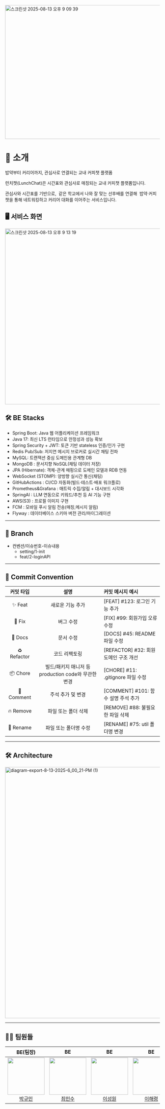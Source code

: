 
<img width="947" height="434" alt="스크린샷 2025-08-13 오후 9 09 39" src="https://github.com/user-attachments/assets/a95280ee-6551-4bfe-b51e-6ae88fa7b5be" />


# 👋 소개

밥약부터 커리어까지, 관심사로 연결되는 교내 커피챗 플랫폼

런치챗(LunchChat)은 시간표와 관심사로 매칭되는 교내 커피챗 플랫폼입니다.

관심사와 시간표를 기반으로,  같은 학교에서 나와 잘 맞는 선후배를 연결해  밥약·커피챗을 통해 네트워킹하고 커리어 대화를 이어주는 서비스입니다.


## 🖥️ 서비스 화면

<img width="567" height="570" alt="스크린샷 2025-08-13 오후 9 13 19" src="https://github.com/user-attachments/assets/f028bc0b-152c-42ba-9c4f-980e1063bc77" />


## 🛠 BE Stacks

- Spring Boot: Java 웹 어플리케이션 프레임워크
- Java 17: 최신 LTS 런타임으로 안정성과 성능 확보
- Spring Security + JWT: 토큰 기반 stateless 인증/인가 구현
- Redis Pub/Sub: 저지연 메시지 브로커로 실시간 채팅 전파
- MySQL: 트랜잭션 중심 도메인용 관계형 DB
- MongoDB : 문서지향 NoSQL(채팅 데이터 저장)
- JPA (Hibernate): 객체-관계 매핑으로 도메인 모델과 RDB 연동
- WebSocket (STOMP): 양방향 실시간 통신(채팅)
- GitHubActions : CI/CD 자동화(빌드·테스트·배포 워크플로)
- Prometheus&Grafana : 매트릭 수집/알림 + 대시보드 시각화
- SpringAI : LLM 연동으로 키워드/추천 등 AI 기능 구현
- AWS(S3) : 프로필 이미지 구현
- FCM : 모바일 푸시 알림 전송(매칭,메시지 알림)
- Flyway : 데이터베이스 스키마 버전 관리/마이그레이션


---

## 🪾 Branch

- 컨벤션/이슈번호-이슈내용
    - setting/1-init
    - feat/2-loginAPI

---

## 📝 Commit Convention

|    커밋 타입    |                  설명                  | 커밋 메시지 예시                     |
|:-----------:|:------------------------------------:|:------------------------------|
|   ✨ Feat    |              새로운 기능 추가               | [FEAT] #123: 로그인 기능 추가        |
|   🐛 Fix    |                버그 수정                 | [FIX] #99: 회원가입 오류 수정         |
|   📄 Docs   |                문서 수정                 | [DOCS] #45: README 파일 수정      |
| ♻️ Refactor |               코드 리팩토링                | [REFACTOR] #32: 회원 도메인 구조 개선  |
|  📦 Chore   | 빌드/패키지 매니저 등 production code와 무관한 변경 | [CHORE] #11: .gitignore 파일 수정 |
| 💬 Comment  |              주석 추가 및 변경              | [COMMENT] #101: 함수 설명 주석 추가   |
|  🔥 Remove  |             파일 또는 폴더 삭제              | [REMOVE] #88: 불필요한 파일 삭제      |
|  🚚 Rename  |             파일 또는 폴더명 수정             | [RENAME] #75: util 폴더명 변경     |


---


## 🛠️ Architecture

<img width="2125" height="814" alt="diagram-export-8-13-2025-6_00_21-PM (1)" src="https://github.com/user-attachments/assets/5f2b22c3-6706-4169-abd3-d68f2ba3e200" />


---

## 🙋‍♂️ 팀원들

| BE(팀장) | BE | BE | BE | BE |
|:--------:|:--:|:--:|:--:|:--:|
| <img src="https://avatars.githubusercontent.com/u/150355097?v=4" width="120"/> <br> [박규민](https://github.com/FrontHeadlock) | <img src="https://avatars.githubusercontent.com/u/162654709?v=4" width="120"/> <br> [최민수](https://github.com/CMIN-SU) | <img src="https://avatars.githubusercontent.com/u/127833888?v=4" width="120"/> <br> [이성원](https://github.com/lsw71311) | <img src="https://avatars.githubusercontent.com/u/144093044?v=4" width="120"/> <br> [이해령](https://github.com/haerxeong) | <img src="https://avatars.githubusercontent.com/u/185888445?v=4" width="120"/> <br> [최진서](https://github.com/jinseo4829) |



